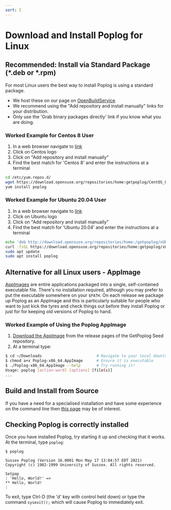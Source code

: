 ```yaml
---
sort: I
---
```

# Download and Install Poplog for Linux

## Recommended: Install via Standard Package (*.deb or *.rpm)

For most Linux users the best way to install Poplog is using a standard package. 
 - We host these on our page on [OpenBuildService](https://software.opensuse.org/download.html?project=home:getpoplog&package=poplog).
 - We recommend using the "Add repository and install manually" links for your distribution.
 - Only use the 'Grab binary packages directly' link if you know what you are doing.

### Worked Example for Centos 8 User

1. In a web browser navigate to [link](https://software.opensuse.org/download.html?project=home:getpoplog&package=poplog)
2. Click on Centos logo
3. Click on "Add repository and install manually"
4. Find the best match for 'Centos 8' and enter the instructions at a terminal
```sh
cd /etc/yum.repos.d/
wget https://download.opensuse.org/repositories/home:getpoplog/CentOS_8/home:getpoplog.repo
yum install poplog
```

### Worked Example for Ubuntu 20.04 User

1. In a web browser navigate to [link](https://software.opensuse.org/download.html?project=home:getpoplog&package=poplog)
2. Click on Ubuntu logo
3. Click on "Add repository and install manually"
4. Find the best match for 'Ubuntu 20.04' and enter the instructions at a terminal
```sh
echo 'deb http://download.opensuse.org/repositories/home:/getpoplog/xUbuntu_20.04/ /' | sudo tee /etc/apt/sources.list.d/home:getpoplog.list
curl -fsSL https://download.opensuse.org/repositories/home:getpoplog/xUbuntu_20.04/Release.key | gpg --dearmor | sudo tee /etc/apt/trusted.gpg.d/home_getpoplog.gpg > /dev/null
sudo apt update
sudo apt install poplog
```

## Alternative for all Linux users - AppImage

[AppImages](https://appimage.org/) are entire applications packaged into a single, self-contained executable file. There's no installation required, although you may prefer to put the executable somewhere on your `$PATH`. On each release we package up Poplog as an AppImage and this is particularly suitable for people who want to just kick the tyres and check things out before they install Poplog or just for for keeping old versions of Poplog to hand.

### Worked Example of Using the Poplog AppImage

1. [Download the AppImage](https://github.com/GetPoplog/Seed/releases/download/v0.2.0-beta/Poplog-x86_64.AppImage) from the release pages of the GetPoplog Seed repository.
2. At a terminal type:

```sh
$ cd ~/Downloads                        # Navigate to your local downloads folder   
$ chmod a+x Poplog-x86_64.AppImage      # Ensure it is executable
$ ./Poplog-x86_64.AppImage --help       # Try running it!
Usage: poplog [action-word] [options] [file(s)]
...
```

## Build and Install from Source

If you have a need for a specialised installation and have some experience on the command line then [this page](BuildAndInstallFromSource.html) may be of interest.

## Checking Poplog is correctly installed

Once you have installed Poplog, try starting it up and checking that it works. At the terminal, type `poplog`:
```
$ poplog

Sussex Poplog (Version 16.0001 Mon May 17 13:04:57 EDT 2021)
Copyright (c) 1982-1999 University of Sussex. All rights reserved.

Setpop
: 'Hello, World!' =>                                  
** Hello, World! 
: 
```

To exit, type Ctrl-D (the 'd' key with control held down) or type the command `sysexit();` which will cause Poplog to immediately exit.
